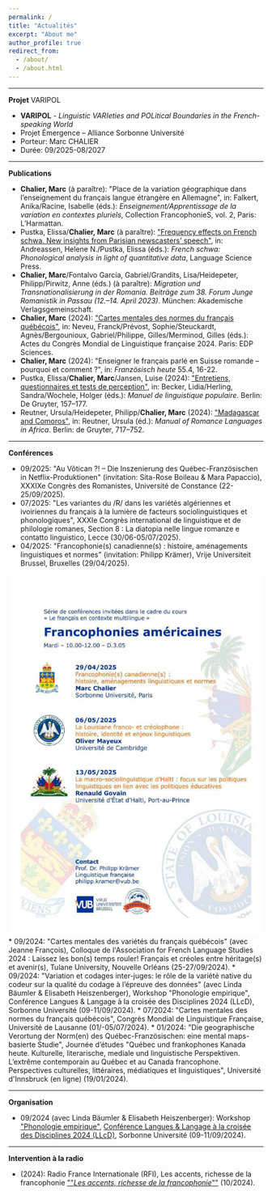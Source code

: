 ```yaml
---
permalink: /
title: "Actualités"
excerpt: "About me"
author_profile: true
redirect_from: 
  - /about/
  - /about.html
---
```


---
**Projet**
VARIPOL
* <b>VARIPOL</b> - <i>Linguistic VARIeties and POLitical Boundaries in the French-speaking World</i>
* Projet Émergence – Alliance Sorbonne Université
* Porteur: Marc CHALIER
* Durée: 09/2025-08/2027

---
**Publications**

* <b>Chalier, Marc</b> (à paraître): "Place de la variation géographique dans l’enseignement du français langue étrangère en Allemagne", in: Falkert, Anika/Racine, Isabelle (éds.): <i>Enseignement/Apprentissage de la variation en contextes pluriels</i>, Collection FrancophonieS, vol. 2, Paris: L’Harmattan.
* Pustka, Elissa/<b>Chalier, Marc</b> (à paraître): <a href="https://langsci-press.org/catalog/book/401">"Frequency effects on French schwa. New insights from Parisian newscasters’ speech"</a>, in: Andreassen, Helene N./Pustka, Elissa (éds.): <i>French schwa: Phonological analysis in light of quantitative data</i>, Language Science Press.
* <b>Chalier, Marc</b>/Fontalvo García, Gabriel/Grandits, Lisa/Heidepeter, Philipp/Pirwitz, Anne (éds.) (à paraître): <i>Migration und Transnationalisierung in der Romania. Beiträge zum 38. Forum Junge Romanistik in Passau (12.–14. April 2023)</i>. München: Akademische Verlagsgemeinschaft.
* <b>Chalier, Marc</b> (2024): <a href="https://www.shs-conferences.org/articles/shsconf/abs/2024/11/shsconf_cmlf2024_02002/shsconf_cmlf2024_02002.html">"Cartes mentales des normes du français québécois"</a>, in: Neveu, Franck/Prévost, Sophie/Steuckardt, Agnès/Bergounioux, Gabriel/Philippe, Gilles/Merminod, Gilles (éds.): Actes du Congrès Mondial de Linguistique française 2024. Paris: EDP Sciences.
* <b>Chalier, Marc</b> (2024): "Enseigner le français parlé en Suisse romande – pourquoi et comment ?", in: <i>Französisch heute</i> 55.4, 16-22.
* Pustka, Elissa/<b>Chalier, Marc</b>/Jansen, Luise (2024): <a href="https://www.degruyter.com/document/doi/10.1515/9783110489033-008/html">"Entretiens, questionnaires et tests de perception"</a>, in: Becker, Lidia/Herling, Sandra/Wochele, Holger (éds.): <i>Manuel de linguistique populaire</i>. Berlin: De Gruyter, 157–177.
* Reutner, Ursula/Heidepeter, Philipp/<b>Chalier, Marc</b> (2024): <a href="https://www.degruyter.com/document/doi/10.1515/9783110628869-032/html">"Madagascar and Comoros"</a>, in: Reutner, Ursula (éd.): <i>Manual of Romance Languages in Africa</i>. Berlin: de Gruyter, 717–752.

---
**Conférences**
* 09/2025: "Au Vôtican ?! – Die Inszenierung des Québec-Französischen in Netflix-Produktionen" (invitation: Sita-Rose Boileau & Mara Papaccio), XXXIXe Congrès des Romanistes, Université de Constance (22-25/09/2025).
* 07/2025: "Les variantes du /R/ dans les variétés algériennes et ivoiriennes du français à la lumière de facteurs sociolinguistiques et phonologiques", XXXIe Congrès international de linguistique et de philologie romanes, Section 8 : La diatopia nelle lingue romanze e contatto linguistico, Lecce (30/06-05/07/2025).
* 04/2025: "Francophonie(s) canadienne(s) : histoire, aménagements linguistiques et normes" (invitation: Philipp Krämer), Vrije Universiteit Brussel, Bruxelles (29/04/2025).
<center> <img src="images/Affiche_FrancophoniesAmericaines2025_page-0002.jpg" /> </center>
* 09/2024: "Cartes mentales des variétés du français québécois" (avec Jeanne François), Colloque de l'Association for French Language Studies 2024 : Laissez les bon(s) temps rouler! Français et créoles entre héritage(s) et avenir(s), Tulane University, Nouvelle Orléans (25-27/09/2024).
* 09/2024: "Variation et codages inter-juges: le rôle de la variété native du codeur sur la qualité du codage à l’épreuve des données" (avec Linda Bäumler & Elisabeth Heiszenberger), Workshop "Phonologie empirique", Conférence Langues & Langage à la croisée des Disciplines 2024 (LLcD), Sorbonne Université (09-11/09/2024).
* 07/2024: "Cartes mentales des normes du français québécois", Congrès Mondial de Linguistique Française, Université de Lausanne (01/-05/07/2024).
* 01/2024: "Die geographische Verortung der Norm(en) des Québec-Französischen: eine mental maps-basierte Studie", Journée d’études "Québec und frankophones Kanada heute. Kulturelle, literarische, mediale und linguistische Perspektiven. L’extrême contemporain au Québec et au Canada francophone. Perspectives culturelles, littéraires, médiatiques et linguistiques", Université d'Innsbruck (en ligne) (19/01/2024).

---
**Organisation**
* 09/2024 (avec Linda Bäumler & Elisabeth Heiszenberger):  Workshop <a href="https://llcd2024.sciencesconf.org/data/pages/WS_J.pdf">"Phonologie empirique"</a>, <a href="https://llcd2024.sciencesconf.org/">Conférence Langues & Langage à la croisée des Disciplines 2024 (LLcD)</a>, Sorbonne Université (09-11/09/2024).

---
**Intervention à la radio**
* (2024): Radio France Internationale (RFI), Les accents, richesse de la francophonie <a href="https://www.rfi.fr/fr/culture/20241004-marc-chalier-linguiste-il-y-a-autant-d-accents-que-de-locuteurs-francophones">""<i>Les accents, richesse de la francophonie</i>""</a> (10/2024).
